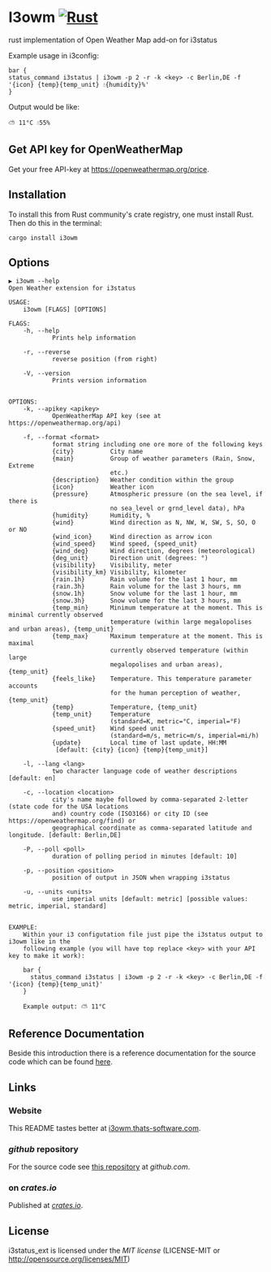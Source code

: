 # I3owm [![Rust](https://github.com/fightling/i3owm/actions/workflows/rust.yml/badge.svg)](https://github.com/fightling/i3owm/actions/workflows/rust.yml)

rust implementation of Open Weather Map add-on for i3status

Example usage in i3config:

```
bar {
status_command i3status | i3owm -p 2 -r -k <key> -c Berlin,DE -f '{icon} {temp}{temp_unit} 💧{humidity}%'
}
```

Output would be like:

```
⛅ 11°C 💧55%
```

## Get API key for OpenWeatherMap

Get your free API-key at https://openweathermap.org/price.

## Installation

To install this from Rust community's crate registry, one must install Rust. Then do this in the terminal:

```
cargo install i3owm
```

## Options

```
▶ i3owm --help
Open Weather extension for i3status

USAGE:
    i3owm [FLAGS] [OPTIONS]

FLAGS:
    -h, --help
            Prints help information

    -r, --reverse
            reverse position (from right)

    -V, --version
            Prints version information


OPTIONS:
    -k, --apikey <apikey>
            OpenWeatherMap API key (see at https://openweathermap.org/api)

    -f, --format <format>
            format string including one ore more of the following keys
            {city}          City name
            {main}          Group of weather parameters (Rain, Snow, Extreme
                            etc.)
            {description}   Weather condition within the group
            {icon}          Weather icon
            {pressure}      Atmospheric pressure (on the sea level, if there is
                            no sea_level or grnd_level data), hPa
            {humidity}      Humidity, %
            {wind}          Wind direction as N, NW, W, SW, S, SO, O or NO
            {wind_icon}     Wind direction as arrow icon
            {wind_speed}    Wind speed, {speed_unit}
            {wind_deg}      Wind direction, degrees (meteorological)
            {deg_unit}      Direction unit (degrees: °)
            {visibility}    Visibility, meter
            {visibility_km} Visibility, kilometer
            {rain.1h}       Rain volume for the last 1 hour, mm
            {rain.3h}       Rain volume for the last 3 hours, mm
            {snow.1h}       Snow volume for the last 1 hour, mm
            {snow.3h}       Snow volume for the last 3 hours, mm
            {temp_min}      Minimum temperature at the moment. This is minimal currently observed
                            temperature (within large megalopolises and urban areas), {temp_unit}
            {temp_max}      Maximum temperature at the moment. This is maximal
                            currently observed temperature (within large
                            megalopolises and urban areas), {temp_unit}
            {feels_like}    Temperature. This temperature parameter accounts
                            for the human perception of weather, {temp_unit}
            {temp}          Temperature, {temp_unit}
            {temp_unit}     Temperature
                            (standard=K, metric=°C, imperial=°F)
            {speed_unit}    Wind speed unit
                            (standard=m/s, metric=m/s, imperial=mi/h)
            {update}        Local time of last update, HH:MM
             [default: {city} {icon} {temp}{temp_unit}]

    -l, --lang <lang>
            two character language code of weather descriptions [default: en]

    -c, --location <location>
            city's name maybe followed by comma-separated 2-letter (state code for the USA locations
            and) country code (ISO3166) or city ID (see https://openweathermap.org/find) or
            geographical coordinate as comma-separated latitude and longitude. [default: Berlin,DE]

    -P, --poll <poll>
            duration of polling period in minutes [default: 10]

    -p, --position <position>
            position of output in JSON when wrapping i3status

    -u, --units <units>
            use imperial units [default: metric] [possible values: metric, imperial, standard]


EXAMPLE:
    Within your i3 configutation file just pipe the i3status output to i3owm like in the
    following example (you will have top replace <key> with your API key to make it work):

    bar {
      status_command i3status | i3owm -p 2 -r -k <key> -c Berlin,DE -f '{icon} {temp}{temp_unit}'
    }

    Example output: ⛅ 11°C
```


## Reference Documentation

Beside this introduction there is a reference documentation for the source code which can be found [here](https://docs.rs/i3owm).

## Links

### Website

This README tastes better at [i3owm.thats-software.com](https://i3owm.thats-software.com).

### *github* repository

For the source code see [this repository](https://github.com/fightling/i3owm) at *github.com*.

### on *crates.io*

Published at [*crates.io*](https://crates.io/crates/i3owm).

## License

i3status_ext is licensed under the *MIT license* (LICENSE-MIT or http://opensource.org/licenses/MIT)

